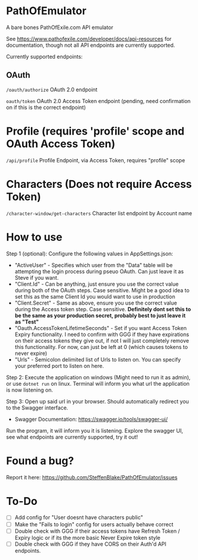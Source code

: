 # PathOfEmulator
A bare bones PathOfExile.com API emulator

See https://www.pathofexile.com/developer/docs/api-resources for documentation, though not all API endpoints are currently supported.

Currently supported endpoints:

## OAuth

`/oauth/authorize` OAuth 2.0 endpoint

`oauth/token` OAuth 2.0 Access Token endpoint (pending, need confirmation on if this is the correct endpoint)

# Profile (requires 'profile' scope and OAuth Access Token)

`/api/profile` Profile Endpoint, via Access Token, requires "profile" scope

# Characters (Does not require Access Token)

`/character-window/get-characters` Character list endpoint by Account name

# How to use

Step 1 (optional): Configure the following values in AppSettings.json:
* "ActiveUser" - Specifies which user from the "Data" table will be attempting the login process during pseuo OAuth. Can just leave it as Steve if you want.
* "Client.Id" - Can be anything, just ensure you use the correct value during both of the OAuth steps. Case sensitive. Might be a good idea to set this as the same Client Id you would want to use in production
* "Client.Secret" - Same as above, ensure you use the correct value during the Access token step. Case sensitive. **Definitely dont set this to be the same as your production secret, probably best to just leave it as "Test"**
* "Oauth.AccessTokenLifetimeSeconds" - Set if you want Access Token Expiry functionality. I need to confirm with GGG if they have expirations on their access tokens they give out, if not I will just completely remove this functionality. For now, can just be left at 0 (which causes tokens to never expire)
* "Urls" - Semicolon delimited list of Urls to listen on. You can specify your preferred port to listen on here.

Step 2: Execute the application on windows (Might need to run it as admin), or use `dotnet run` on linux. Terminal will inform you what url the application is now listening on.

Step 3: Open up said url in your browser. Should automatically redirect you to the Swagger interface.
* Swagger Documentation: https://swagger.io/tools/swagger-ui/

Run the program, it will inform you it is listening. Explore the swagger UI, see what endpoints are currently supported, try it out!

# Found a bug?

Report it here: https://github.com/SteffenBlake/PathOfEmulator/issues

# To-Do

- [ ] Add config for "User doesnt have characters public"
- [ ] Make the "Fails to login" config for users actually behave correct
- [ ] Double check with GGG if their access tokens have Refresh Token / Expiry logic or if its the more basic Never Expire token style
- [ ] Double check with GGG if they have CORS on their Auth'd API endpoints.